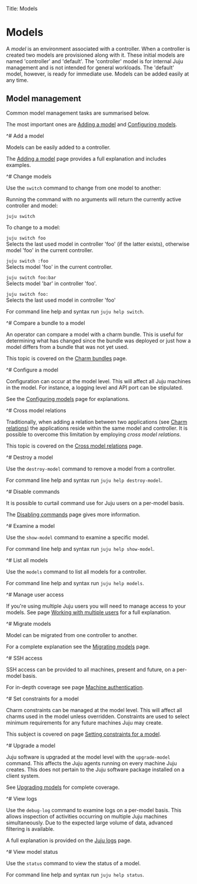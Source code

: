 Title: Models

# Models

A *model* is an environment associated with a controller. When a controller is
created two models are provisioned along with it. These initial models are
named 'controller' and 'default'. The 'controller' model is for internal Juju
management and is not intended for general workloads. The 'default' model,
however, is ready for immediate use. Models can be added easily at any time.

## Model management

Common model management tasks are summarised below.

The most important ones are [Adding a model][models-adding] and
[Configuring models][models-config].


^# Add a model
  
   Models can be easily added to a controller.
   
   The [Adding a model][models-adding] page provides a full explanation and
   includes examples.


^# Change models
   
   Use the `switch` command to change from one model to another:
   
   Running the command with no arguments will return the currently active 
   controller and model:
     
   `juju switch`
   
   To change to a model:
   
   `juju switch foo`  
   Selects the last used model in controller 'foo' (if the latter exists),
   otherwise model 'foo' in the current controller.

   `juju switch :foo`  
   Selects model 'foo' in the current controller.

   `juju switch foo:bar`  
   Selects model 'bar' in controller 'foo'.
   
   `juju switch foo:`  
   Selects the last used model in controller 'foo'

   For command line help and syntax run `juju help switch`.


^# Compare a bundle to a model

   An operator can compare a model with a charm bundle. This is useful for
   determining what has changed since the bundle was deployed or just how a
   model differs from a bundle that was not yet used.
   
   This topic is covered on the [Charm bundles][charms-bundles-diff] page.


^# Configure a model

   Configuration can occur at the model level. This will affect all Juju
   machines in the model. For instance, a logging level and API port can be
   stipulated.

   See the [Configuring models][models-config] page for explanations.


^# Cross model relations
   
   Traditionally, when adding a relation between two applications (see
   [Charm relations][charms-relations]) the applications reside within the same
   model and controller. It is possible to overcome this limitation by
   employing *cross model relations*.

   This topic is covered on the [Cross model relations][models-cmr] page.


^# Destroy a model

   Use the `destroy-model` command to remove a model from a controller.
   
   For command line help and syntax run `juju help destroy-model`.


^# Disable commands

   It is possible to curtail command use for Juju users on a per-model basis.
   
   The [Disabling commands][juju-block] page gives more information.


^# Examine a model

   Use the `show-model` command to examine a specific model.
   
   For command line help and syntax run `juju help show-model`.


^# List all models

   Use the `models` command to list all models for a controller.
   
   For command line help and syntax run `juju help models`.


^# Manage user access
   
   If you're using multiple Juju users you will need to manage access to your
   models. See page [Working with multiple users][multiuser] for a full
   explanation.
   

^# Migrate models

   Model can be migrated from one controller to another.

   For a complete explanation see the [Migrating models][models-migrate] page.
   

^# SSH access
   
   SSH access can be provided to all machines, present and future, on a
   per-model basis.
   
   For in-depth coverage see page [Machine authentication][machine-auth].


^# Set constraints for a model

   Charm constraints can be managed at the model level. This will affect all
   charms used in the model unless overridden. Constraints are used to select
   minimum requirements for any future machines Juju may create.

   This subject is covered on page 
   [Setting constraints for a model][charms-constraints-models].


^# Upgrade a model
   
   Juju software is upgraded at the model level with the `upgrade-model`
   command. This affects the Juju agents running on every machine Juju creates.
   This does not pertain to the Juju software package installed on a client
   system.

   See [Upgrading models][models-upgrade] for complete coverage.


^# View logs
   
   Use the `debug-log` command to examine logs on a per-model basis. This
   allows inspection of activities occurring on multiple Juju machines
   simultaneously. Due to the expected large volume of data, advanced filtering
   is available.

   A full explanation is provided on the [Juju logs][juju-logs] page.


^# View model status
   
   Use the `status` command to view the status of a model.

   For command line help and syntax run `juju help status`.


<!-- LINKS -->

[models-cmr]: ./models-cmr.md
[models-adding]: ./models-adding.md
[models-config]: ./models-config.md
[models-migrate]: ./models-migrate.md
[models-upgrade]: ./models-upgrade.md
[charms-relations]: ./charms-relations.md
[charms-bundles-diff]: ./charms-bundles.md#comparing-a-bundle-to-a-model
[charms-constraints-models]: ./charms-constraints.md#setting-constraints-for-a-model
[juju-logs]: ./troubleshooting-logs.md
[multiuser]: ./multiuser.md
[juju-block]: ./juju-block.md
[machine-auth]: ./machine-auth.md
